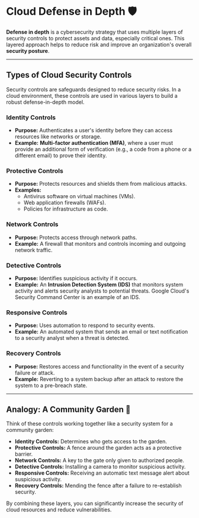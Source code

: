 # Cloud Defense in Depth 🛡️

**Defense in depth** is a cybersecurity strategy that uses multiple layers of security controls to protect assets and data, especially critical ones. This layered approach helps to reduce risk and improve an organization's overall **security posture**.

---

## Types of Cloud Security Controls

Security controls are safeguards designed to reduce security risks. In a cloud environment, these controls are used in various layers to build a robust defense-in-depth model.

### Identity Controls
* **Purpose:** Authenticates a user's identity before they can access resources like networks or storage.
* **Example:** **Multi-factor authentication (MFA)**, where a user must provide an additional form of verification (e.g., a code from a phone or a different email) to prove their identity.

### Protective Controls
* **Purpose:** Protects resources and shields them from malicious attacks.
* **Examples:**
    * Antivirus software on virtual machines (VMs).
    * Web application firewalls (WAFs).
    * Policies for infrastructure as code.

### Network Controls
* **Purpose:** Protects access through network paths.
* **Example:** A firewall that monitors and controls incoming and outgoing network traffic.

### Detective Controls
* **Purpose:** Identifies suspicious activity if it occurs.
* **Example:** An **Intrusion Detection System (IDS)** that monitors system activity and alerts security analysts to potential threats. Google Cloud's Security Command Center is an example of an IDS.

### Responsive Controls
* **Purpose:** Uses automation to respond to security events.
* **Example:** An automated system that sends an email or text notification to a security analyst when a threat is detected.

### Recovery Controls
* **Purpose:** Restores access and functionality in the event of a security failure or attack.
* **Example:** Reverting to a system backup after an attack to restore the system to a pre-breach state.

---

## Analogy: A Community Garden 🍅

Think of these controls working together like a security system for a community garden:
* **Identity Controls:** Determines who gets access to the garden.
* **Protective Controls:** A fence around the garden acts as a protective barrier.
* **Network Controls:** A key to the gate only given to authorized people.
* **Detective Controls:** Installing a camera to monitor suspicious activity.
* **Responsive Controls:** Receiving an automatic text message alert about suspicious activity.
* **Recovery Controls:** Mending the fence after a failure to re-establish security.

By combining these layers, you can significantly increase the security of cloud resources and reduce vulnerabilities.
